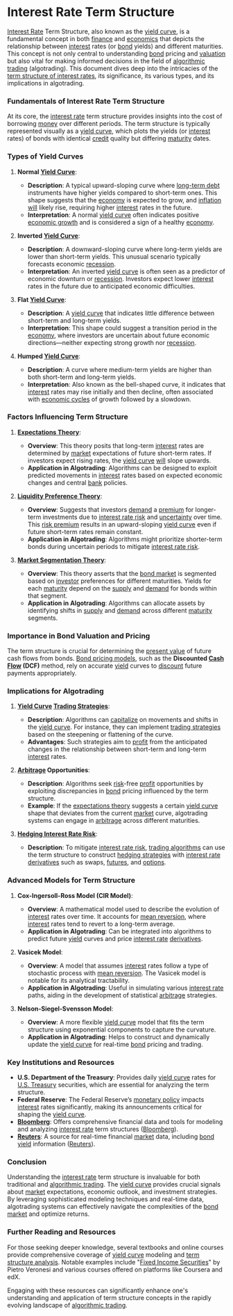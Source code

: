# Interest Rate Term Structure

[Interest Rate](../i/interest_rate.md) Term Structure, also known as the [yield curve](../y/yield_curve.md), is a fundamental concept in both [finance](../f/finance.md) and [economics](../e/economics.md) that depicts the relationship between [interest](../i/interest.md) rates (or [bond](../b/bond.md) yields) and different maturities. This concept is not only central to understanding [bond](../b/bond.md) pricing and [valuation](../v/valuation.md) but also vital for making informed decisions in the field of [algorithmic trading](../a/algorithmic_trading.md) (algotrading). This document dives deep into the intricacies of the [term structure of interest rates](../t/term_structure_of_interest_rates.md), its significance, its various types, and its implications in algotrading.

### Fundamentals of Interest Rate Term Structure

At its core, the [interest rate](../i/interest_rate.md) term structure provides insights into the cost of borrowing [money](../m/money.md) over different periods. The term structure is typically represented visually as a [yield curve](../y/yield_curve.md), which plots the yields (or [interest](../i/interest.md) rates) of bonds with identical [credit](../c/credit.md) quality but differing [maturity](../m/maturity.md) dates.

### Types of Yield Curves

1. **Normal [Yield Curve](../y/yield_curve.md)**: 
   - **Description**: A typical upward-sloping curve where [long-term debt](../l/long-term_debt.md) instruments have higher yields compared to short-term ones. This shape suggests that the [economy](../e/economy.md) is expected to grow, and [inflation](../i/inflation.md) [will](../w/will.md) likely rise, requiring higher [interest](../i/interest.md) rates in the future.
   - **Interpretation**: A normal [yield curve](../y/yield_curve.md) often indicates positive [economic growth](../e/economic_growth.md) and is considered a sign of a healthy [economy](../e/economy.md).

2. **Inverted [Yield Curve](../y/yield_curve.md)**: 
   - **Description**: A downward-sloping curve where long-term yields are lower than short-term yields. This unusual scenario typically forecasts economic [recession](../r/recession.md).
   - **Interpretation**: An inverted [yield curve](../y/yield_curve.md) is often seen as a predictor of economic downturn or [recession](../r/recession.md). Investors expect lower [interest](../i/interest.md) rates in the future due to anticipated economic difficulties.

3. **Flat [Yield Curve](../y/yield_curve.md)**: 
   - **Description**: A [yield curve](../y/yield_curve.md) that indicates little difference between short-term and long-term yields. 
   - **Interpretation**: This shape could suggest a transition period in the [economy](../e/economy.md), where investors are uncertain about future economic directions—neither expecting strong growth nor [recession](../r/recession.md).

4. **Humped [Yield Curve](../y/yield_curve.md)**: 
   - **Description**: A curve where medium-term yields are higher than both short-term and long-term yields.
   - **Interpretation**: Also known as the bell-shaped curve, it indicates that [interest](../i/interest.md) rates may rise initially and then decline, often associated with [economic cycles](../e/economic_cycles.md) of growth followed by a slowdown.

### Factors Influencing Term Structure

1. **[Expectations Theory](../e/expectations_theory.md)**: 
   - **Overview**: This theory posits that long-term [interest](../i/interest.md) rates are determined by [market](../m/market.md) expectations of future short-term rates. If investors expect rising rates, the [yield curve](../y/yield_curve.md) [will](../w/will.md) slope upwards.
   - **Application in Algotrading**: Algorithms can be designed to exploit predicted movements in [interest](../i/interest.md) rates based on expected economic changes and central [bank](../b/bank.md) policies.

2. **[Liquidity Preference Theory](../l/liquidity_preference_theory.md)**: 
   - **Overview**: Suggests that investors [demand](../d/demand.md) a [premium](../p/premium.md) for longer-term investments due to [interest rate risk](../i/interest_rate_risk.md) and [uncertainty](../u/uncertainty_in_trading.md) over time. This [risk premium](../r/risk_premium.md) results in an upward-sloping [yield curve](../y/yield_curve.md) even if future short-term rates remain constant.
   - **Application in Algotrading**: Algorithms might prioritize shorter-term bonds during uncertain periods to mitigate [interest rate risk](../i/interest_rate_risk.md).

3. **[Market Segmentation Theory](../m/market_segmentation_theory.md)**: 
   - **Overview**: This theory asserts that the [bond market](../b/bond_market.md) is segmented based on [investor](../i/investor.md) preferences for different maturities. Yields for each [maturity](../m/maturity.md) depend on the [supply](../s/supply.md) and [demand](../d/demand.md) for bonds within that segment.
   - **Application in Algotrading**: Algorithms can allocate assets by identifying shifts in [supply](../s/supply.md) and [demand](../d/demand.md) across different [maturity](../m/maturity.md) segments.

### Importance in Bond Valuation and Pricing

The term structure is crucial for determining the [present value](../p/present_value.md) of future cash flows from bonds. [Bond pricing models](../b/bond_pricing_models.md), such as the **Discounted [Cash Flow](../c/cash_flow.md) (DCF)** method, rely on accurate [yield](../y/yield.md) curves to [discount](../d/discount.md) future payments appropriately.

### Implications for Algotrading

1. **[Yield Curve](../y/yield_curve.md) [Trading Strategies](../t/trading_strategies.md)**:
   - **Description**: Algorithms can [capitalize](../c/capitalize.md) on movements and shifts in the [yield curve](../y/yield_curve.md). For instance, they can implement [trading strategies](../t/trading_strategies.md) based on the steepening or flattening of the curve.
   - **Advantages**: Such strategies aim to [profit](../p/profit.md) from the anticipated changes in the relationship between short-term and long-term [interest](../i/interest.md) rates.

2. **[Arbitrage](../a/arbitrage.md) Opportunities**:
   - **Description**: Algorithms seek [risk](../r/risk.md)-free [profit](../p/profit.md) opportunities by exploiting discrepancies in [bond](../b/bond.md) pricing influenced by the term structure.
   - **Example**: If the [expectations theory](../e/expectations_theory.md) suggests a certain [yield curve](../y/yield_curve.md) shape that deviates from the current [market](../m/market.md) curve, algotrading systems can engage in [arbitrage](../a/arbitrage.md) across different maturities.

3. **[Hedging Interest Rate Risk](../h/hedging_interest_rate_risk.md)**:
   - **Description**: To mitigate [interest rate risk](../i/interest_rate_risk.md), [trading algorithms](../t/trading_algorithms.md) can use the term structure to construct [hedging strategies](../h/hedging_strategies.md) with [interest rate](../i/interest_rate.md) [derivatives](../d/derivatives.md) such as swaps, [futures](../f/futures.md), and [options](../o/options.md).

### Advanced Models for Term Structure

1. **Cox-Ingersoll-Ross Model (CIR Model)**:
   - **Overview**: A mathematical model used to describe the evolution of [interest](../i/interest.md) rates over time. It accounts for [mean reversion](../m/mean_reversion.md), where [interest](../i/interest.md) rates tend to revert to a long-term average.
   - **Application in Algotrading**: Can be integrated into algorithms to predict future [yield](../y/yield.md) curves and price [interest rate](../i/interest_rate.md) [derivatives](../d/derivatives.md).

2. **Vasicek Model**:
   - **Overview**: A model that assumes [interest](../i/interest.md) rates follow a type of stochastic process with [mean reversion](../m/mean_reversion.md). The Vasicek model is notable for its analytical tractability.
   - **Application in Algotrading**: Useful in simulating various [interest rate](../i/interest_rate.md) paths, aiding in the development of statistical [arbitrage](../a/arbitrage.md) strategies.

3. **Nelson-Siegel-Svensson Model**:
   - **Overview**: A more flexible [yield curve](../y/yield_curve.md) model that fits the term structure using exponential components to capture the curvature.
   - **Application in Algotrading**: Helps to construct and dynamically update the [yield curve](../y/yield_curve.md) for real-time [bond](../b/bond.md) pricing and trading.

### Key Institutions and Resources

- **U.S. Department of the Treasury**: Provides daily [yield curve](../y/yield_curve.md) rates for [U.S. Treasury](../u/u.s._treasury.md) securities, which are essential for analyzing the term structure.
- **Federal Reserve**: The Federal Reserve’s [monetary policy](../m/monetary_policy.md) impacts [interest](../i/interest.md) rates significantly, making its announcements critical for shaping the [yield curve](../y/yield_curve.md).
- **[Bloomberg](../b/bloomberg.md)**: Offers comprehensive financial data and tools for modeling and analyzing [interest rate](../i/interest_rate.md) term structures ([Bloomberg](https://www.bloomberg.com)).
- **[Reuters](../r/reuters.md)**: A source for real-time financial [market](../m/market.md) data, including [bond yield](../b/bond_yield.md) information ([Reuters](https://www.reuters.com)).

### Conclusion

Understanding the [interest rate](../i/interest_rate.md) term structure is invaluable for both traditional and [algorithmic trading](../a/algorithmic_trading.md). The [yield curve](../y/yield_curve.md) provides crucial signals about [market](../m/market.md) expectations, economic outlook, and investment strategies. By leveraging sophisticated modeling techniques and real-time data, algotrading systems can effectively navigate the complexities of the [bond market](../b/bond_market.md) and optimize returns. 

### Further Reading and Resources

For those seeking deeper knowledge, several textbooks and online courses provide comprehensive coverage of [yield curve](../y/yield_curve.md) modeling and [term structure analysis](../t/term_structure_analysis.md). Notable examples include "[Fixed Income Securities](../f/fixed_income_securities.md)" by Pietro Veronesi and various courses offered on platforms like Coursera and edX.

Engaging with these resources can significantly enhance one's understanding and application of term structure concepts in the rapidly evolving landscape of [algorithmic trading](../a/algorithmic_trading.md).
